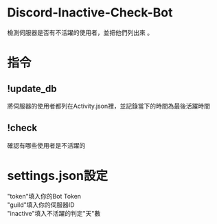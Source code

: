 # Discord-Inactive-Check-Bot
檢測伺服器是否有不活躍的使用者，並把他們列出來 。

# 指令

## !update_db

將伺服器的使用者都列在Activity.json裡，並記錄當下的時間為最後活躍時間

## !check

確認有哪些使用者是不活躍的

# settings.json設定

"token"填入你的Bot Token  
"guild"填入你的伺服器ID  
"inactive"填入不活躍的判定"天"數  
